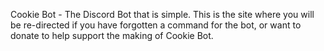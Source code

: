 Cookie Bot - The Discord Bot that is simple.
This is the site where you will be re-directed if you have forgotten a command for the bot, or want to donate to help support the making of Cookie Bot. 
